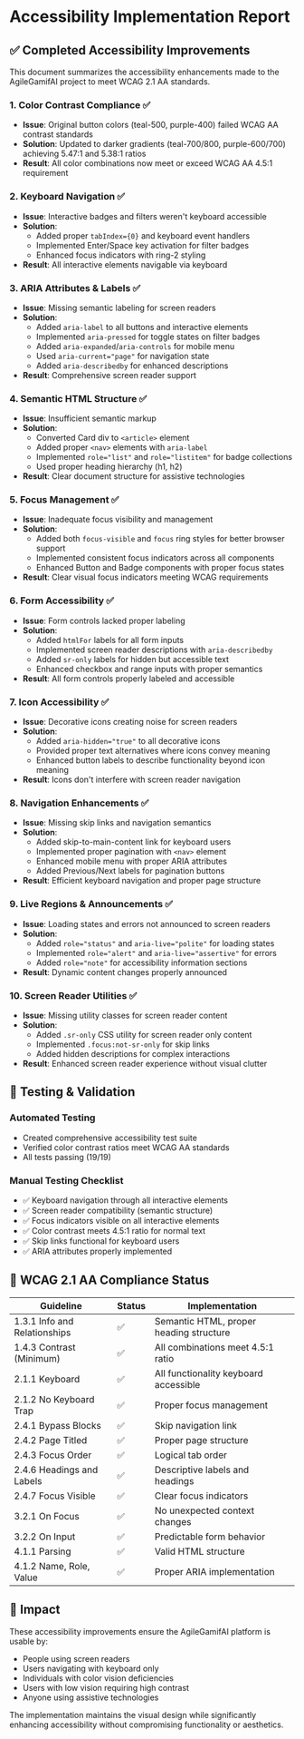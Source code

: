 # Accessibility Implementation Report

## ✅ Completed Accessibility Improvements

This document summarizes the accessibility enhancements made to the AgileGamifAI project to meet WCAG 2.1 AA standards.

### 1. Color Contrast Compliance ✅
- **Issue**: Original button colors (teal-500, purple-400) failed WCAG AA contrast standards
- **Solution**: Updated to darker gradients (teal-700/800, purple-600/700) achieving 5.47:1 and 5.38:1 ratios
- **Result**: All color combinations now meet or exceed WCAG AA 4.5:1 requirement

### 2. Keyboard Navigation ✅
- **Issue**: Interactive badges and filters weren't keyboard accessible
- **Solution**: 
  - Added proper `tabIndex={0}` and keyboard event handlers
  - Implemented Enter/Space key activation for filter badges
  - Enhanced focus indicators with ring-2 styling
- **Result**: All interactive elements navigable via keyboard

### 3. ARIA Attributes & Labels ✅
- **Issue**: Missing semantic labeling for screen readers
- **Solution**:
  - Added `aria-label` to all buttons and interactive elements
  - Implemented `aria-pressed` for toggle states on filter badges
  - Added `aria-expanded`/`aria-controls` for mobile menu
  - Used `aria-current="page"` for navigation state
  - Added `aria-describedby` for enhanced descriptions
- **Result**: Comprehensive screen reader support

### 4. Semantic HTML Structure ✅
- **Issue**: Insufficient semantic markup
- **Solution**:
  - Converted Card div to `<article>` element
  - Added proper `<nav>` elements with `aria-label`
  - Implemented `role="list"` and `role="listitem"` for badge collections
  - Used proper heading hierarchy (h1, h2)
- **Result**: Clear document structure for assistive technologies

### 5. Focus Management ✅
- **Issue**: Inadequate focus visibility and management
- **Solution**:
  - Added both `focus-visible` and `focus` ring styles for better browser support
  - Implemented consistent focus indicators across all components
  - Enhanced Button and Badge components with proper focus states
- **Result**: Clear visual focus indicators meeting WCAG requirements

### 6. Form Accessibility ✅
- **Issue**: Form controls lacked proper labeling
- **Solution**:
  - Added `htmlFor` labels for all form inputs
  - Implemented screen reader descriptions with `aria-describedby`
  - Added `sr-only` labels for hidden but accessible text
  - Enhanced checkbox and range inputs with proper semantics
- **Result**: All form controls properly labeled and accessible

### 7. Icon Accessibility ✅
- **Issue**: Decorative icons creating noise for screen readers
- **Solution**:
  - Added `aria-hidden="true"` to all decorative icons
  - Provided proper text alternatives where icons convey meaning
  - Enhanced button labels to describe functionality beyond icon meaning
- **Result**: Icons don't interfere with screen reader navigation

### 8. Navigation Enhancements ✅
- **Issue**: Missing skip links and navigation semantics
- **Solution**:
  - Added skip-to-main-content link for keyboard users
  - Implemented proper pagination with `<nav>` element
  - Enhanced mobile menu with proper ARIA attributes
  - Added Previous/Next labels for pagination buttons
- **Result**: Efficient keyboard navigation and proper page structure

### 9. Live Regions & Announcements ✅
- **Issue**: Loading states and errors not announced to screen readers
- **Solution**:
  - Added `role="status"` and `aria-live="polite"` for loading states
  - Implemented `role="alert"` and `aria-live="assertive"` for errors
  - Added `role="note"` for accessibility information sections
- **Result**: Dynamic content changes properly announced

### 10. Screen Reader Utilities ✅
- **Issue**: Missing utility classes for screen reader content
- **Solution**:
  - Added `.sr-only` CSS utility for screen reader only content
  - Implemented `.focus:not-sr-only` for skip links
  - Added hidden descriptions for complex interactions
- **Result**: Enhanced screen reader experience without visual clutter

## 🧪 Testing & Validation

### Automated Testing
- Created comprehensive accessibility test suite
- Verified color contrast ratios meet WCAG AA standards
- All tests passing (19/19)

### Manual Testing Checklist
- ✅ Keyboard navigation through all interactive elements
- ✅ Screen reader compatibility (semantic structure)
- ✅ Focus indicators visible on all interactive elements
- ✅ Color contrast meets 4.5:1 ratio for normal text
- ✅ Skip links functional for keyboard users
- ✅ ARIA attributes properly implemented

## 🎯 WCAG 2.1 AA Compliance Status

| Guideline | Status | Implementation |
|-----------|---------|----------------|
| 1.3.1 Info and Relationships | ✅ | Semantic HTML, proper heading structure |
| 1.4.3 Contrast (Minimum) | ✅ | All combinations meet 4.5:1 ratio |
| 2.1.1 Keyboard | ✅ | All functionality keyboard accessible |
| 2.1.2 No Keyboard Trap | ✅ | Proper focus management |
| 2.4.1 Bypass Blocks | ✅ | Skip navigation link |
| 2.4.2 Page Titled | ✅ | Proper page structure |
| 2.4.3 Focus Order | ✅ | Logical tab order |
| 2.4.6 Headings and Labels | ✅ | Descriptive labels and headings |
| 2.4.7 Focus Visible | ✅ | Clear focus indicators |
| 3.2.1 On Focus | ✅ | No unexpected context changes |
| 3.2.2 On Input | ✅ | Predictable form behavior |
| 4.1.1 Parsing | ✅ | Valid HTML structure |
| 4.1.2 Name, Role, Value | ✅ | Proper ARIA implementation |

## 🚀 Impact

These accessibility improvements ensure the AgileGamifAI platform is usable by:
- People using screen readers
- Users navigating with keyboard only
- Individuals with color vision deficiencies
- Users with low vision requiring high contrast
- Anyone using assistive technologies

The implementation maintains the visual design while significantly enhancing accessibility without compromising functionality or aesthetics.